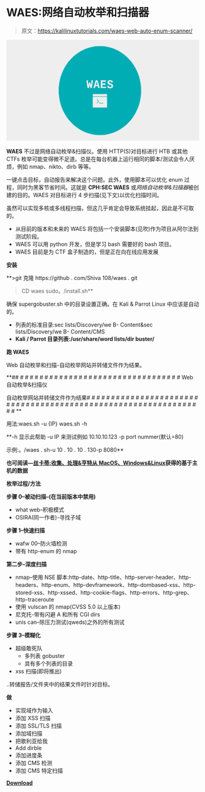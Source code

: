 # WAES:网络自动枚举和扫描器

> 原文：<https://kalilinuxtutorials.com/waes-web-auto-enum-scanner/>

[![WAES : Web Auto Enum & Scanner](img//2257262527e8d35302b8711f67f87039.png "WAES : Web Auto Enum & Scanner")](https://1.bp.blogspot.com/-y7ZxCc7ivSM/XU7-dn7moNI/AAAAAAAAB2s/VO1FUZA_dxQvoxSJyIbYrvxNzpCHxuNZACLcBGAs/s1600/banner%25281%2529.png)

**WAES** 不过是网络自动枚举&扫描仪。使用 HTTP(S)对目标进行 HTB 或其他 CTFs 枚举可能变得微不足道。总是在每台机器上运行相同的脚本/测试会令人厌烦，例如 nmap、nikto、dirb 等等。

一键点击目标，自动报告来解决这个问题。此外，使用脚本可以优化 enum 过程，同时为黑客节省时间。这就是 **CPH:SEC WAES** 或*网络自动枚举&扫描器*被创建的目的。WAES 对目标进行 4 步扫描(见下文)以优化扫描时间。

虽然可以实现多核或多线程扫描，但这几乎肯定会导致系统挂起，因此是不可取的。

*   从目前的版本和未来的 WAES 将包括一个安装脚本(见吹)作为项目从阿尔法到测试阶段。
*   WAES 可以用 python 开发，但是学习 bash 需要好的 bash 项目。
*   WAES 目前是为 CTF 盒子制造的，但是正在向在线应用发展

**安装**

**>git 克隆 https://github . com/Shiva 108/waes . git
>CD waes
>sudo。/install.sh**

确保 supergobuster.sh 中的目录设置正确。在 Kali & Parrot Linux 中应该是自动的。

*   列表的标准目录:sec lists/Discovery/we B- Content&sec lists/Discovery/we B- Content/CMS
*   **Kali / Parrot 目录列表:/usr/share/word lists/dir buster/**

**跑 WAES**

Web 自动枚举和扫描-自动枚举网站并转储文件作为结果。

**## # # # # # # # # # # # # # # # # # # # # # # # # # # # # # # # # # Web 自动枚举&扫描仪

自动枚举网站并转储文件作为结果# # # # # # # # # # # # # # # # # # # # # # # # # # # # # # # # # # # # # # # # # # # # # # # # # # # # # # # # # # # # # # # # **

用法:waes.sh -u {IP} waes.sh -h

**-h 显示此帮助
-u IP 来测试例如 10.10.10.123
-p port nummer(默认=80)

示例:。/waes . sh-u 10 . 10 . 10 . 130-p 8080**

**也可阅读—[丝卡蒂:收集、处理&亨特从 MacOS、Windows&Linux](https://kalilinuxtutorials.com/skadi-macos-windows-linux/)获得的基于主机的数据**

**枚举过程/方法**

**步骤 0–被动扫描–(在当前版本中禁用)**

*   what web–积极模式
*   OSIRA(同一作者)-寻找子域

**步骤 1–快速扫描**

*   wafw 00–防火墙检测
*   带有 http-enum 的 nmap

**第二步–深度扫描**

*   nmap–使用 NSE 脚本:http-date、http-title、http-server-header、http-headers、http-enum、http-devframework、http-dombased-xss、http-stored-xss、http-xssed、http-cookie-flags、http-errors、http-grep、http-traceroute
*   使用 vulscan 的 nmap(CVSS 5.0 以上版本)
*   尼克托-带有闪避 A 和所有 CGI dirs
*   unis can–除压力测试(qweds)之外的所有测试

**步骤 3–模糊化**

*   超级敢死队
    *   多列表 gobuster
    *   具有多个列表的目录
*   xss 扫描(即将推出)

..转储报告/文件夹中的结果文件时针对目标。

**做**

*   实现域作为输入
*   添加 XSS 扫描
*   添加 SSL/TLS 扫描
*   添加域扫描
*   把歌利亚给我
*   Add dirble
*   添加进度条
*   添加 CMS 检测
*   添加 CMS 特定扫描

[**Download**](https://github.com/Shiva108/WAES)